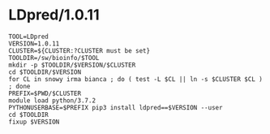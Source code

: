 LDpred/1.0.11
============

    TOOL=LDpred
    VERSION=1.0.11
    CLUSTER=${CLUSTER:?CLUSTER must be set}
    TOOLDIR=/sw/bioinfo/$TOOL
    mkdir -p $TOOLDIR/$VERSION/$CLUSTER
    cd $TOOLDIR/$VERSION
    for CL in snowy irma bianca ; do ( test -L $CL || ln -s $CLUSTER $CL ) ; done
    PREFIX=$PWD/$CLUSTER
    module load python/3.7.2
    PYTHONUSERBASE=$PREFIX pip3 install ldpred==$VERSION --user
    cd $TOOLDIR
    fixup $VERSION
